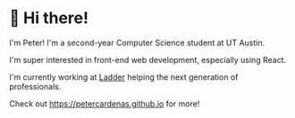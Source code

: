 # 👋 Hi there!
I'm Peter! I'm a second-year Computer Science student at UT Austin.

I'm super interested in front-end web development, especially using React.

I'm currently working at [Ladder](https://ladder.to) helping the next generation of professionals.

Check out https://petercardenas.github.io for more!

<!---
PeterCardenas/PeterCardenas is a ✨ special ✨ repository because its `README.md` (this file) appears on your GitHub profile.
You can click the Preview link to take a look at your changes.
--->
